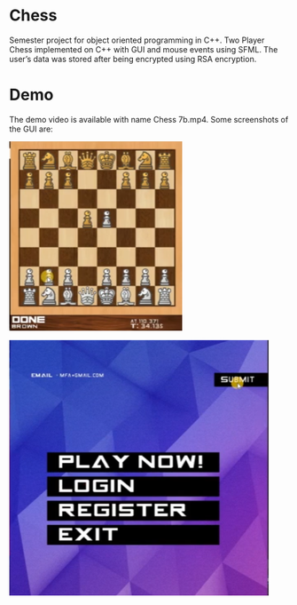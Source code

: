 # Chess
Semester project for object oriented programming in C++. Two Player Chess implemented on C++ with GUI and mouse events using SFML. The user’s data was stored after being encrypted using RSA encryption.

# Demo
The demo video is available with name Chess 7b.mp4. Some screenshots of the GUI are:

![Chess board](https://github.com/UsamaMinhaj/Chess/blob/main/Chess_board.PNG?raw=true)

![Chess login](https://github.com/UsamaMinhaj/Chess/blob/main/Chess_login.PNG?raw=true)
